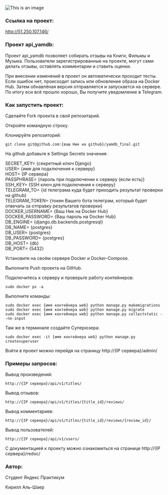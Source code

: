 ![This is an image](https://github.com/Vandach/yamdb_final/actions/workflows/master_yamdb_workflow.yml/badge.svg)

### Ссылка на проект:

http://51.250.107.146/


### Проект api_yamdb:

Проект api_yamdb позволяет собирать отзывы на Книги, Фильмы и Музыка. Пользователи зарегистрированные на проекте, могут сами делать отзывы, оставлять комментарии и ставить оценки.

При внесении изменений в проект он автоматически проходит тесты. Если ошибок нет, происходит запись или обновление образа на Docker Hub. Затем обнавлёная версия отправляется и запускается на сервере. По итогу еси всё прошло хорошо, Вы получите уведомление в Telegram.

### Как запустить проект:

Сделайте Fork проекта в свой репозитарий.

Откройте командную строку.

Клонируйте репозиторий:

```
git clone git@github.com:{ваш Ник на github}/yamdb_final.git
```

На github добавьте в Settings Secrets значения: 

SECRET_KEY= {секретный ключ Django}  
USER= {имя для подключения к серверу}  
HOST= {IP сервера}  
PASSPHRASE= {пароль при подключении к серверу (если есть)}  
SSH_KEY= {SSH ключ для подключения к серверу}  
TELEGRAM_TO= {id телеграма куда будет приходить результат проверки на github}  
TELEGRAM_TOKEN= {токен Вашего бота телеграм, который будет отвечать за отправку результатов проверки}  
DOCKER_USERNAME= {Ваш Ник на Docker Hub}  
DOCKER_PASSWORD= {Ваш пароль на Docker Hub}  
DB_ENGINE= {django.db.backends.postgresql}  
DB_NAME= {postgres}  
DB_USER= {postgres}  
DB_PASSWORD= {postgres}  
DB_HOST= {db}  
DB_PORT= {5432}  

Установите на своём сервере Docker и Docker-Compose.

Выполните Push проекта на GitHub.

Подключитесь к серверу и проверьте работу контейнеров:

```
sudo docker ps -a
```

Выполните команды:

```
sudo docker exec {имя контейнера web} python manage.py makemigrations
sudo docker exec {имя контейнера web} python manage.py migrate
sudo docker exec {имя контейнера web} python manage.py collectstatic --no-input
```

Там же в терминале создайте Суперюзера:

```
sudo docker exec -it {имя контейнера web} python manage.py createsuperuser
```

Войти в проект можно перейдя на страницу http://{IP сервера}/admin/


### Примеры запросов:

Вывод произведений:
```
http://{IP сервера}/api/v1/titles/
```

Вывод отзывов:
```
http://{IP сервера}/api/v1/titles/{title_id}/reviews/
```

Вывод комментариев:
```
http://{IP сервера}/api/v1/titles/{title_id}/reviews/{review_id}/
```

Вывод пользователей:
```
http://{IP сервера}/api/v1/users/
```

С документацией к проекту можно ознакомиться на странице http://{IP сервера}/redoc/


### Автор:

Студент Яндекс Практикум 

Кирилл Аль-Шаер
